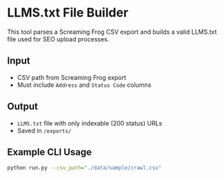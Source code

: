 # LLMS.txt File Builder

This tool parses a Screaming Frog CSV export and builds a valid LLMS.txt file used for SEO upload processes.

## Input
- CSV path from Screaming Frog export
- Must include `Address` and `Status Code` columns

## Output
- `LLMS.txt` file with only indexable (200 status) URLs
- Saved in `/exports/`

## Example CLI Usage
```bash
python run.py --csv_path="./data/sample/crawl.csv"
